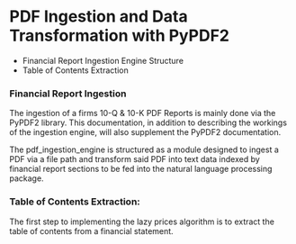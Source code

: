 # PDF Ingestion and Data Transformation with PyPDF2
* Financial Report Ingestion Engine Structure
* Table of Contents Extraction

### Financial Report Ingestion
The ingestion of a firms 10-Q & 10-K PDF Reports is mainly done via the PyPDF2
library. This documentation, in addition to describing the workings of the ingestion
engine, will also supplement the PyPDF2 documentation.

The pdf_ingestion_engine is structured as a module designed to ingest a PDF via
a file path and transform said PDF into text data indexed by financial report
sections to be fed into the natural language processing package.  


### Table of Contents Extraction:
The first step to implementing the lazy prices algorithm is to extract the table
of contents from a financial statement.
